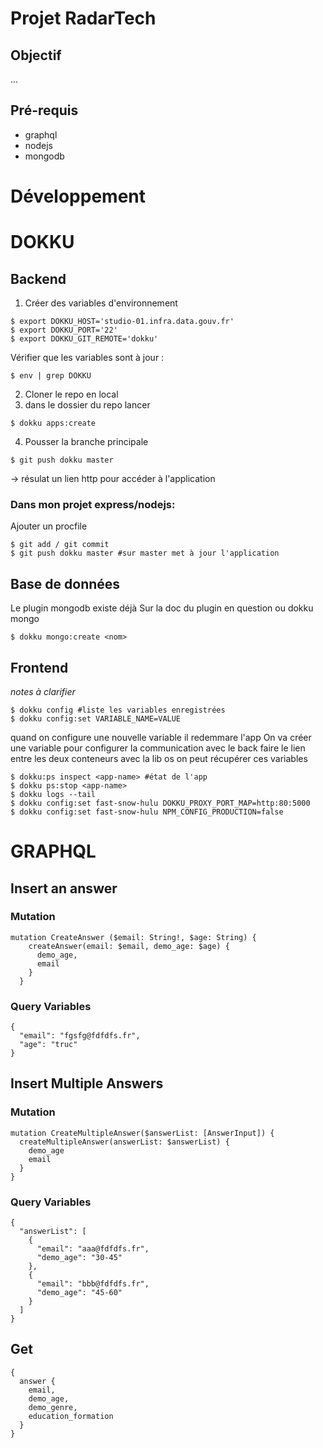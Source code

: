 # Projet RadarTech
## Objectif 
...
## Pré-requis
- graphql
- nodejs
- mongodb

# Développement

# DOKKU
## Backend
1. Créer des variables d'environnement
```
$ export DOKKU_HOST='studio-01.infra.data.gouv.fr'
$ export DOKKU_PORT='22'
$ export DOKKU_GIT_REMOTE='dokku'
```
Vérifier que les variables sont à jour :
```
$ env | grep DOKKU
```

2. Cloner le repo en local
3. dans le dossier du repo lancer 
```
$ dokku apps:create
```
4. Pousser la branche principale
```
$ git push dokku master
```
-> résulat un lien http pour accéder à l'application

### Dans mon projet express/nodejs: 
Ajouter un procfile
```
$ git add / git commit
$ git push dokku master #sur master met à jour l'application
```

## Base de données
Le plugin mongodb existe déjà
Sur la doc du plugin en question ou dokku mongo
```
$ dokku mongo:create <nom> 
```
## Frontend
_notes à clarifier_
```
$ dokku config #liste les variables enregistrées 
$ dokku config:set VARIABLE_NAME=VALUE
```
quand on configure une nouvelle variable il redemmare l'app
On va créer une variable pour configurer la communication avec le back
faire le lien entre les deux conteneurs
avec la lib os on peut récupérer ces variables

```
$ dokku:ps inspect <app-name> #état de l'app 
$ dokku ps:stop <app-name>
$ dokku logs --tail
$ dokku config:set fast-snow-hulu DOKKU_PROXY_PORT_MAP=http:80:5000
$ dokku config:set fast-snow-hulu NPM_CONFIG_PRODUCTION=false
```

# GRAPHQL 
## Insert an answer
### Mutation
```
mutation CreateAnswer ($email: String!, $age: String) {
  	createAnswer(email: $email, demo_age: $age) {
      demo_age,
      email
    }
  }
```
### Query Variables
```
{
  "email": "fgsfg@fdfdfs.fr",
  "age": "truc"
}
```

## Insert Multiple Answers
### Mutation
```
mutation CreateMultipleAnswer($answerList: [AnswerInput]) {
  createMultipleAnswer(answerList: $answerList) {
    demo_age
    email
  }
}
```
### Query Variables
```
{
  "answerList": [
    {
      "email": "aaa@fdfdfs.fr",
      "demo_age": "30-45"
    },
    {
      "email": "bbb@fdfdfs.fr",
      "demo_age": "45-60"
    }
  ]
}
```

## Get 
```
{
  answer {
    email,
    demo_age,
    demo_genre,
    education_formation
  }
}
```
